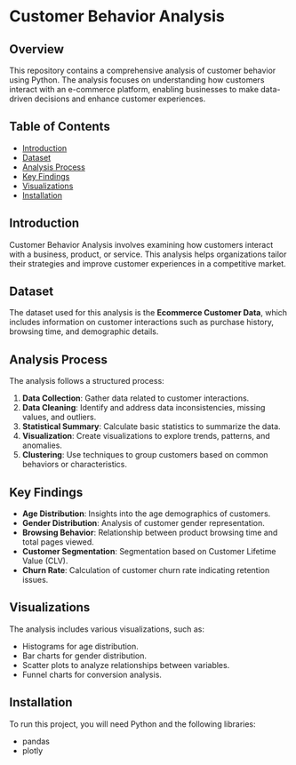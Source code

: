 # Customer Behavior Analysis

## Overview
This repository contains a comprehensive analysis of customer behavior using Python. The analysis focuses on understanding how customers interact with an e-commerce platform, enabling businesses to make data-driven decisions and enhance customer experiences.

## Table of Contents
- [Introduction](#introduction)
- [Dataset](#dataset)
- [Analysis Process](#analysis-process)
- [Key Findings](#key-findings)
- [Visualizations](#visualizations)
- [Installation](#installation)

## Introduction
Customer Behavior Analysis involves examining how customers interact with a business, product, or service. This analysis helps organizations tailor their strategies and improve customer experiences in a competitive market.

## Dataset
The dataset used for this analysis is the **Ecommerce Customer Data**, which includes information on customer interactions such as purchase history, browsing time, and demographic details.

## Analysis Process
The analysis follows a structured process:
1. **Data Collection**: Gather data related to customer interactions.
2. **Data Cleaning**: Identify and address data inconsistencies, missing values, and outliers.
3. **Statistical Summary**: Calculate basic statistics to summarize the data.
4. **Visualization**: Create visualizations to explore trends, patterns, and anomalies.
5. **Clustering**: Use techniques to group customers based on common behaviors or characteristics.

## Key Findings
- **Age Distribution**: Insights into the age demographics of customers.
- **Gender Distribution**: Analysis of customer gender representation.
- **Browsing Behavior**: Relationship between product browsing time and total pages viewed.
- **Customer Segmentation**: Segmentation based on Customer Lifetime Value (CLV).
- **Churn Rate**: Calculation of customer churn rate indicating retention issues.

## Visualizations
The analysis includes various visualizations, such as:
- Histograms for age distribution.
- Bar charts for gender distribution.
- Scatter plots to analyze relationships between variables.
- Funnel charts for conversion analysis.

## Installation
To run this project, you will need Python and the following libraries:
- pandas
- plotly
